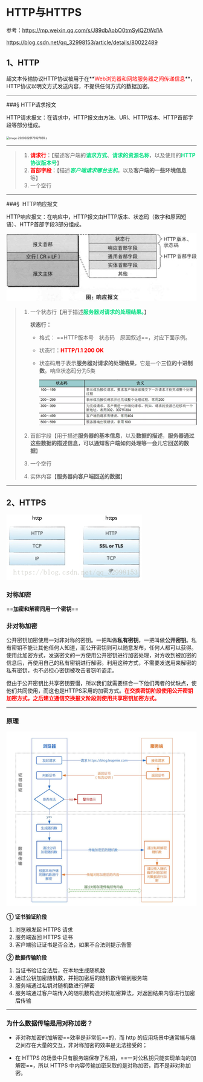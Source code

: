 # HTTP与HTTPS

参考：https://mp.weixin.qq.com/s/J89dbAobO0tmSyIQZtWd1A

https://blog.csdn.net/qq_32998153/article/details/80022489

## 1、HTTP

超文本传输协议HTTP协议被用于在**<font color='red'>Web浏览器和网站服务器之间传递信息</font>**，HTTP协议以明文方式发送内容，不提供任何方式的数据加密。

------

###&sect; HTTP请求报文

HTTP请求报文：在请求中，HTTP报文由方法、URI、HTTP版本、HTTP首部字段等部分组成。

<img src="https://tva1.sinaimg.cn/large/0082zybply1gc9yhbaljcj311w0e2jzl.jpg" alt="image-20200226175927839 z" style="zoom:50%;" />

------

> 1. <font color='red'>**请求行**</font>：【描述客户端的<font color='#02DF82'>**请求方式**</font>、<font color='#02DF82'>**请求的资源名称**</font>，以及使用的<font color='#02DF82'>**HTTP协议版本号**</font>】
> 2. <font color='red'>**首部字段**</font>：【描述<font color='#02DF82'>***客户端请求哪台主机***</font>，以及**客户端的一些环境信息**等】
> 3. 一个空行

------

###&sect;  HTTP响应报文

HTTP响应报文：在响应中，HTTP报文由HTTP版本、状态码（数字和原因短语）、HTTP首部字段3部分组成。

![img](../PicSource/640-2711386.jpeg)

> 1. 一个状态行【用于描述<font color='#02DF82'>**服务器对请求的处理结果。**</font>】
>
>    **状态行：**
>
>    - 格式： ==HTTP版本号　状态码　原因叙述==，对应下面示例。
>
>    - 状态行：<font color='red'>**HTTP/1.1  200   OK**</font>
>
>    - 状态码用于表示**服务器对请求的处理结果**，它是一个**三位的十进制数**。响应状态码分为5类
>
>      ![image-20200226180434036](../PicSource/image-20200226180434036.png)
>
> 2. 首部字段【用于描述**服务器的基本信息**，以及**数据的描述**，**服务器通过这些数据的描述信息，可以通知客户端如何处理等一会儿它回送的数据**】
>
> 3. 一个空行
>
> 4. 实体内容【**服务器向客户端回送的数据**】

------



## 2、HTTPS

![img](../PicSource/70-20200114195731820.png)



### 对称加密

==**加密和解密同用一个密钥**==

### 非对称加密

公开密钥加密使用一对非对称的密钥。一把叫做**私有密钥**，一把叫做**公开密钥**。私有密钥不能让其他任何人知道，而公开密钥则可以随意发布，任何人都可以获得。使用此加密方式，发送密文的一方使用公开密钥进行加密处理，对方收到被加密的信息后，再使用自己的私有密钥进行解密。利用这种方式，不需要发送用来解密的私有密钥，也不必担心密钥被攻击者窃听盗走。

但由于公开密钥比共享密钥要慢，所以我们就需要综合一下他们两者的优缺点，使他们共同使用，而这也是HTTPS采用的加密方式。**<font color='red'>在交换密钥阶段使用公开密钥加密方式，之后建立通信交换报文阶段则使用共享密钥加密方式。</font>**

------



### 原理

![img](../PicSource/640-20200114195821850.jpeg)

**① 证书验证阶段**

1. 浏览器发起 HTTPS 请求
2. 服务端返回 HTTPS 证书
3. 客户端验证证书是否合法，如果不合法则提示告警

**② 数据传输阶段**

1. 当证书验证合法后，在本地生成随机数
2. 通过公钥加密随机数，并把加密后的随机数传输到服务端
3. 服务端通过私钥对随机数进行解密
4. 服务端通过客户端传入的随机数构造对称加密算法，对返回结果内容进行加密后传输

------



### 为什么数据传输是用对称加密？

- 非对称加密的加解密==效率是非常低==的，而 http 的应用场景中通常端与端之间存在大量的交互，非对称加密的效率是无法接受的；

- 在 HTTPS 的场景中只有服务端保存了私钥，==一对公私钥只能实现单向的加解密==，所以 HTTPS 中内容传输加密采取的是对称加密，而不是非对称加密。